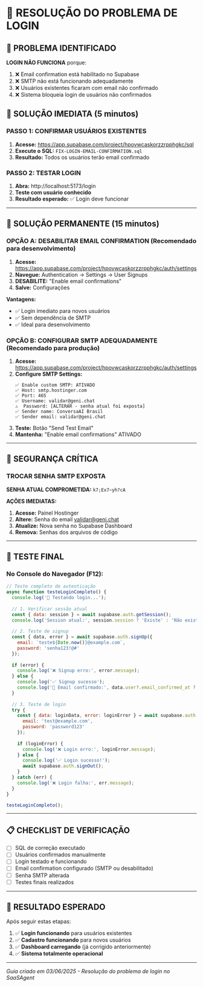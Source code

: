 # 🔐 RESOLUÇÃO DO PROBLEMA DE LOGIN

## 🚨 PROBLEMA IDENTIFICADO

**LOGIN NÃO FUNCIONA** porque:
1. ❌ Email confirmation está habilitado no Supabase
2. ❌ SMTP não está funcionando adequadamente  
3. ❌ Usuários existentes ficaram com email não confirmado
4. ❌ Sistema bloqueia login de usuários não confirmados

## 🎯 SOLUÇÃO IMEDIATA (5 minutos)

### PASSO 1: CONFIRMAR USUÁRIOS EXISTENTES

1. **Acesse:** https://app.supabase.com/project/hpovwcaskorzzrpphgkc/sql
2. **Execute o SQL:** `FIX-LOGIN-EMAIL-CONFIRMATION.sql`
3. **Resultado:** Todos os usuários terão email confirmado

### PASSO 2: TESTAR LOGIN

1. **Abra:** http://localhost:5173/login
2. **Teste com usuário conhecido**
3. **Resultado esperado:** ✅ Login deve funcionar

---

## 🔧 SOLUÇÃO PERMANENTE (15 minutos)

### OPÇÃO A: DESABILITAR EMAIL CONFIRMATION (Recomendado para desenvolvimento)

1. **Acesse:** https://app.supabase.com/project/hpovwcaskorzzrpphgkc/auth/settings
2. **Navegue:** Authentication → Settings → User Signups
3. **DESABILITE:** "Enable email confirmations"  
4. **Salve:** Configurações

**Vantagens:**
- ✅ Login imediato para novos usuários
- ✅ Sem dependência de SMTP
- ✅ Ideal para desenvolvimento

### OPÇÃO B: CONFIGURAR SMTP ADEQUADAMENTE (Recomendado para produção)

1. **Acesse:** https://app.supabase.com/project/hpovwcaskorzzrpphgkc/auth/settings
2. **Configure SMTP Settings:**
   ```
   ✅ Enable custom SMTP: ATIVADO
   ✅ Host: smtp.hostinger.com  
   ✅ Port: 465
   ✅ Username: validar@geni.chat
   ⚠️  Password: [ALTERAR - senha atual foi exposta]
   ✅ Sender name: ConversaAI Brasil
   ✅ Sender email: validar@geni.chat
   ```
3. **Teste:** Botão "Send Test Email"
4. **Mantenha:** "Enable email confirmations" ATIVADO

---

## 🚨 SEGURANÇA CRÍTICA

### TROCAR SENHA SMTP EXPOSTA

**SENHA ATUAL COMPROMETIDA:** `k7;Ex7~yh?cA`

**AÇÕES IMEDIATAS:**
1. **Acesse:** Painel Hostinger
2. **Altere:** Senha do email validar@geni.chat
3. **Atualize:** Nova senha no Supabase Dashboard
4. **Remova:** Senhas dos arquivos de código

---

## 🧪 TESTE FINAL

### No Console do Navegador (F12):

```javascript
// Teste completo de autenticação
async function testeLoginCompleto() {
  console.log('🔐 Testando login...');
  
  // 1. Verificar sessão atual
  const { data: session } = await supabase.auth.getSession();
  console.log('Session atual:', session.session ? 'Existe' : 'Não existe');
  
  // 2. Teste de signup
  const { data, error } = await supabase.auth.signUp({
    email: `teste${Date.now()}@example.com`,
    password: 'senha123!@#'
  });
  
  if (error) {
    console.log('❌ Signup erro:', error.message);
  } else {
    console.log('✅ Signup sucesso');
    console.log('📧 Email confirmado:', data.user?.email_confirmed_at ? 'Sim' : 'Não');
  }
  
  // 3. Teste de login
  try {
    const { data: loginData, error: loginError } = await supabase.auth.signInWithPassword({
      email: 'test@example.com',
      password: 'password123'
    });
    
    if (loginError) {
      console.log('❌ Login erro:', loginError.message);
    } else {
      console.log('✅ Login sucesso!');
      await supabase.auth.signOut();
    }
  } catch (err) {
    console.log('❌ Login falha:', err.message);
  }
}

testeLoginCompleto();
```

---

## 📋 CHECKLIST DE VERIFICAÇÃO

- [ ] SQL de correção executado
- [ ] Usuários confirmados manualmente  
- [ ] Login testado e funcionando
- [ ] Email confirmation configurado (SMTP ou desabilitado)
- [ ] Senha SMTP alterada
- [ ] Testes finais realizados

---

## 🎉 RESULTADO ESPERADO

Após seguir estas etapas:

1. ✅ **Login funcionando** para usuários existentes
2. ✅ **Cadastro funcionando** para novos usuários  
3. ✅ **Dashboard carregando** (já corrigido anteriormente)
4. ✅ **Sistema totalmente operacional**

---

*Guia criado em 03/06/2025 - Resolução do problema de login no SaaSAgent*
